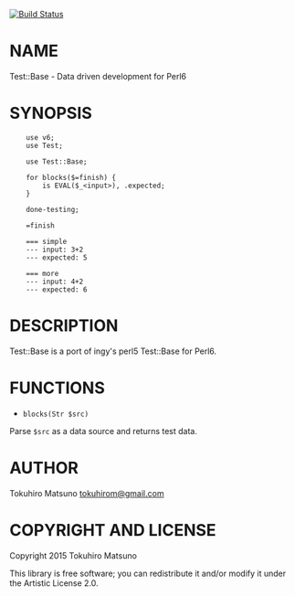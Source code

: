 [![Build Status](https://travis-ci.org/tokuhirom/p6-Test-Base.svg?branch=master)](https://travis-ci.org/tokuhirom/p6-Test-Base)

NAME
====

Test::Base - Data driven development for Perl6

SYNOPSIS
========

        use v6;
        use Test;

        use Test::Base;

        for blocks($=finish) {
            is EVAL($_<input>), .expected;
        }

        done-testing;

        =finish

        === simple
        --- input: 3+2
        --- expected: 5

        === more
        --- input: 4+2
        --- expected: 6

DESCRIPTION
===========

Test::Base is a port of ingy's perl5 Test::Base for Perl6.

FUNCTIONS
=========

  * `blocks(Str $src)`

Parse `$src` as a data source and returns test data.

AUTHOR
======

Tokuhiro Matsuno <tokuhirom@gmail.com>

COPYRIGHT AND LICENSE
=====================

Copyright 2015 Tokuhiro Matsuno

This library is free software; you can redistribute it and/or modify it under the Artistic License 2.0.

